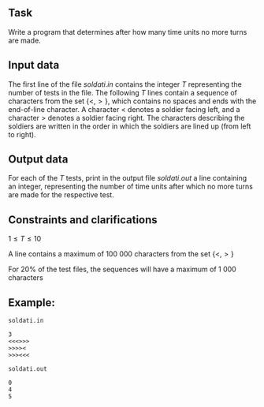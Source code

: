 ## Task

Write a program that determines after how many time units no more turns are made.

## Input data

The first line of the file $soldati.in$ contains the integer $T$ representing the number of tests in the file. The following $T$ lines contain a sequence of characters from the set $\{ < , > \}$, which contains no spaces and ends with the end-of-line character. A character $<$ denotes a soldier facing left, and a character $>$ denotes a soldier facing right. The characters describing the soldiers are written in the order in which the soldiers are lined up (from left to right).

## Output data

For each of the $T$ tests, print in the output file $soldati.out$ a line containing an integer, representing the number of time units after which no more turns are made for the respective test.

## Constraints and clarifications

$1 \leq T \leq 10$

A line contains a maximum of $100\ 000$ characters from the set $\{ < , > \}$

For $20\%$ of the test files, the sequences will have a maximum of $1\ 000$ characters

## Example:

`soldati.in`
```
3
<<<>>>
>>>><
>>><<<
```

`soldati.out`
```
0
4
5
```